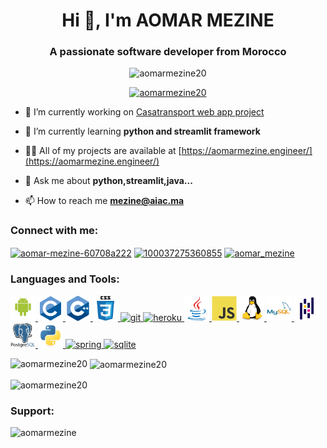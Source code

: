 <h1 align="center">Hi 👋, I'm AOMAR MEZINE</h1>
<h3 align="center">A passionate software developer from Morocco</h3>

<p align="center"> <img src="https://komarev.com/ghpvc/?username=aomarmezine20&label=Profile%20views&color=0e75b6&style=flat" alt="aomarmezine20" /> </p>

<p align="center"> <a href="https://github.com/ryo-ma/github-profile-trophy"><img src="https://github-profile-trophy.vercel.app/?username=aomarmezine20" alt="aomarmezine20" /></a> </p>

- 🔭 I’m currently working on [Casatransport web app project](https://ctsa.herokuapp.com/)

- 🌱 I’m currently learning **python and streamlit framework**

- 👨‍💻 All of my projects are available at [https://aomarmezine.engineer/](https://aomarmezine.engineer/)

- 💬 Ask me about **python,streamlit,java...**

- 📫 How to reach me **mezine@aiac.ma**

<h3 align="left">Connect with me:</h3>
<p align="left">
<a href="https://linkedin.com/in/aomar-mezine-60708a222" target="blank"><img align="center" src="https://raw.githubusercontent.com/rahuldkjain/github-profile-readme-generator/master/src/images/icons/Social/linked-in-alt.svg" alt="aomar-mezine-60708a222" height="30" width="40" /></a>
<a href="https://fb.com/100037275360855" target="blank"><img align="center" src="https://raw.githubusercontent.com/rahuldkjain/github-profile-readme-generator/master/src/images/icons/Social/facebook.svg" alt="100037275360855" height="30" width="40" /></a>
<a href="https://instagram.com/aomar_mezine" target="blank"><img align="center" src="https://raw.githubusercontent.com/rahuldkjain/github-profile-readme-generator/master/src/images/icons/Social/instagram.svg" alt="aomar_mezine" height="30" width="40" /></a>
</p>

<h3 align="left">Languages and Tools:</h3>
<p align="left"> <a href="https://developer.android.com" target="_blank" rel="noreferrer"> <img src="https://raw.githubusercontent.com/devicons/devicon/master/icons/android/android-original-wordmark.svg" alt="android" width="40" height="40"/> </a> <a href="https://www.cprogramming.com/" target="_blank" rel="noreferrer"> <img src="https://raw.githubusercontent.com/devicons/devicon/master/icons/c/c-original.svg" alt="c" width="40" height="40"/> </a> <a href="https://www.w3schools.com/cpp/" target="_blank" rel="noreferrer"> <img src="https://raw.githubusercontent.com/devicons/devicon/master/icons/cplusplus/cplusplus-original.svg" alt="cplusplus" width="40" height="40"/> </a> <a href="https://www.w3schools.com/css/" target="_blank" rel="noreferrer"> <img src="https://raw.githubusercontent.com/devicons/devicon/master/icons/css3/css3-original-wordmark.svg" alt="css3" width="40" height="40"/> </a> <a href="https://git-scm.com/" target="_blank" rel="noreferrer"> <img src="https://www.vectorlogo.zone/logos/git-scm/git-scm-icon.svg" alt="git" width="40" height="40"/> </a> <a href="https://heroku.com" target="_blank" rel="noreferrer"> <img src="https://www.vectorlogo.zone/logos/heroku/heroku-icon.svg" alt="heroku" width="40" height="40"/> </a> <a href="https://www.java.com" target="_blank" rel="noreferrer"> <img src="https://raw.githubusercontent.com/devicons/devicon/master/icons/java/java-original.svg" alt="java" width="40" height="40"/> </a> <a href="https://developer.mozilla.org/en-US/docs/Web/JavaScript" target="_blank" rel="noreferrer"> <img src="https://raw.githubusercontent.com/devicons/devicon/master/icons/javascript/javascript-original.svg" alt="javascript" width="40" height="40"/> </a> <a href="https://www.linux.org/" target="_blank" rel="noreferrer"> <img src="https://raw.githubusercontent.com/devicons/devicon/master/icons/linux/linux-original.svg" alt="linux" width="40" height="40"/> </a> <a href="https://www.mysql.com/" target="_blank" rel="noreferrer"> <img src="https://raw.githubusercontent.com/devicons/devicon/master/icons/mysql/mysql-original-wordmark.svg" alt="mysql" width="40" height="40"/> </a> <a href="https://pandas.pydata.org/" target="_blank" rel="noreferrer"> <img src="https://raw.githubusercontent.com/devicons/devicon/2ae2a900d2f041da66e950e4d48052658d850630/icons/pandas/pandas-original.svg" alt="pandas" width="40" height="40"/> </a> <a href="https://www.postgresql.org" target="_blank" rel="noreferrer"> <img src="https://raw.githubusercontent.com/devicons/devicon/master/icons/postgresql/postgresql-original-wordmark.svg" alt="postgresql" width="40" height="40"/> </a> <a href="https://www.python.org" target="_blank" rel="noreferrer"> <img src="https://raw.githubusercontent.com/devicons/devicon/master/icons/python/python-original.svg" alt="python" width="40" height="40"/> </a> <a href="https://spring.io/" target="_blank" rel="noreferrer"> <img src="https://www.vectorlogo.zone/logos/springio/springio-icon.svg" alt="spring" width="40" height="40"/> </a> <a href="https://www.sqlite.org/" target="_blank" rel="noreferrer"> <img src="https://www.vectorlogo.zone/logos/sqlite/sqlite-icon.svg" alt="sqlite" width="40" height="40"/> </a> </p>



<p><img align="left" src="https://github-readme-stats.vercel.app/api/top-langs?username=aomarmezine20&show_icons=true&locale=en&layout=compact" alt="aomarmezine20" /></p>

<p>&nbsp;<img align="center" src="https://github-readme-stats.vercel.app/api?username=aomarmezine20&show_icons=true&locale=en" alt="aomarmezine20" /></p>

<p><img align="center" src="https://github-readme-streak-stats.herokuapp.com/?user=aomarmezine20&" alt="aomarmezine20" /></p>

<h3 align="left">Support:</h3>
<p><a href="https://www.buymeacoffee.com/aomarmezine"> <img align="left" src="https://cdn.buymeacoffee.com/buttons/v2/default-yellow.png" height="50" width="210" alt="aomarmezine" /></a></p><br><br>
